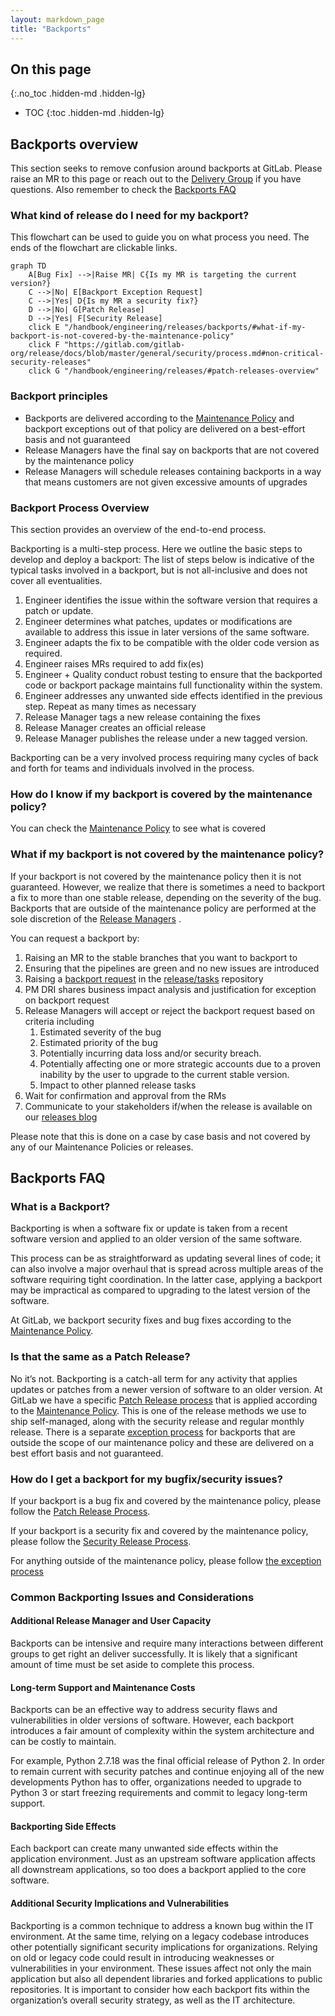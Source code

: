 ```yaml
---
layout: markdown_page
title: "Backports"
---
```


## On this page
{:.no_toc .hidden-md .hidden-lg}

- TOC
{:toc .hidden-md .hidden-lg}

## Backports overview

This section seeks to remove confusion around backports at GitLab. Please raise an MR to this page or reach out to the [Delivery Group](https://about.gitlab.com/handbook/engineering/infrastructure/team/delivery) if you have questions. Also remember to check the [Backports FAQ](/handbook/engineering/releases/backports/#backports-faq)

### What kind of release do I need for my backport?

This flowchart can be used to guide you on what process you need. The ends of the flowchart are clickable links.

```mermaid
graph TD
    A[Bug Fix] -->|Raise MR| C{Is my MR is targeting the current version?}
    C -->|No| E[Backport Exception Request]
    C -->|Yes| D{Is my MR a security fix?}
    D -->|No| G[Patch Release]
    D -->|Yes| F[Security Release]
    click E "/handbook/engineering/releases/backports/#what-if-my-backport-is-not-covered-by-the-maintenance-policy"
    click F "https://gitlab.com/gitlab-org/release/docs/blob/master/general/security/process.md#non-critical-security-releases"
    click G "/handbook/engineering/releases/#patch-releases-overview"

```

### Backport principles

- Backports are delivered according to the [Maintenance Policy](https://docs.gitlab.com/ee/policy/maintenance.html) and backport exceptions out of that policy are delivered on a best-effort basis and not guaranteed
- Release Managers have the final say on backports that are not covered by the maintenance policy
- Release Managers will schedule releases containing backports in a way that means customers are not given excessive amounts of upgrades

### Backport Process Overview

This section provides an overview of the end-to-end process.

Backporting is a multi-step process. Here we outline the basic steps to develop and deploy a backport: The list of steps below is indicative of the typical tasks involved in a backport, but is not all-inclusive and does not cover all eventualities.

1. Engineer identifies the issue within the software version that requires a patch or update.
1. Engineer determines what patches, updates or modifications are available to address this issue in later versions of the same software.
1. Engineer adapts the fix to be compatible with the older code version as required.
1. Engineer raises MRs required to add fix(es)
1. Engineer + Quality conduct robust testing to ensure that the backported code or backport package maintains full functionality within the system.
1. Engineer addresses any unwanted side effects identified in the previous step. Repeat as many times as necessary
1. Release Manager tags a new release containing the fixes
1. Release Manager creates an official release 
1. Release Manager publishes the release under a new tagged version.

Backporting can be a very involved process requiring many cycles of back and forth for teams and individuals involved in the process. 

### How do I know if my backport is covered by the maintenance policy?

You can check the [Maintenance Policy](https://docs.gitlab.com/ee/policy/maintenance.html) to see what is covered

### What if my backport is not covered by the maintenance policy?

If your backport is not covered by the maintenance policy then it is not guaranteed. However, we realize that there is sometimes a need to backport a fix to more than one stable release, depending on the severity of the bug. Backports that are outside of the maintenance policy are performed at the sole discretion of the [Release Managers](https://about.gitlab.com/handbook/engineering/infrastructure/team/delivery/#delivery-domain-ownership-between-delivery-teams) .

You can request a backport by: 

1. Raising an MR to the stable branches that you want to backport to
1. Ensuring that the pipelines are green and no new issues are introduced
1. Raising a [backport request](https://gitlab.com/gitlab-org/release/tasks/-/issues/new?issuable_template=Backporting-request) in the [release/tasks](https://gitlab.com/gitlab-org/release/tasks) repository
1. PM DRI shares business impact analysis and justification for exception on backport request
1. Release Managers will accept or reject the backport request based on criteria including
    1. Estimated severity of the bug
    1. Estimated priority of the bug
    1. Potentially incurring data loss and/or security breach.
    1. Potentially affecting one or more strategic accounts due to a proven inability by the user to upgrade to the current stable version.
    1. Impact to other planned release tasks
1. Wait for confirmation and approval from the RMs
1. Communicate to your stakeholders if/when the release is available on our [releases blog](https://about.gitlab.com/releases/categories/releases/)


Please note that this is done on a case by case basis and not covered by any of our Maintenance Policies or releases. 

## Backports FAQ

### What is a Backport?

Backporting is when a software fix or update is taken from a recent software version and applied to an older version of the same software. 

This process can be as straightforward as updating several lines of code; it can also involve a major overhaul that is spread across multiple areas of the software requiring tight coordination. In the latter case, applying a backport may be impractical as compared to upgrading to the latest version of the software.

At GitLab, we backport security fixes and bug fixes according to the [Maintenance Policy](https://docs.gitlab.com/ee/policy/maintenance.html).

### Is that the same as a Patch Release?

No it’s not. Backporting is a catch-all term for any activity that applies updates or patches from a newer version of software to an older version. At GitLab we have a specific [Patch Release process](/handbook/engineering/releases/#patch-releases-overview) that is applied according to the [Maintenance Policy](https://docs.gitlab.com/ee/policy/maintenance.html). This is one of the release methods we use to ship self-managed, along with the security release and regular monthly release. There is a separate [exception process](https://docs.gitlab.com/ee/policy/maintenance.html#backporting-to-older-releases) for backports that are outside the scope of our maintenance policy and these are delivered on a best effort basis and not guaranteed.

### How do I get a backport for my bugfix/security issues? 

If your backport is a bug fix and covered by the maintenance policy, please follow the [Patch Release Process](/handbook/engineering/releases/#patch-release-process).

If your backport is a security fix and covered by the maintenance policy, please follow the [Security Release Process](https://docs.gitlab.com/ee/policy/maintenance.html#security-releases).

For anything outside of the maintenance policy, please follow [the exception process](/handbook/engineering/releases/backports/#what-if-my-backport-is-not-covered-by-the-maintenance-policy)

### Common Backporting Issues and Considerations


#### Additional Release Manager and User Capacity

Backports can be intensive and require many interactions between different groups to get right an deliver successfully. It is likely that a significant amount of time must be set aside to complete this process.

#### Long-term Support and Maintenance Costs

Backports can be an effective way to address security flaws and vulnerabilities in older versions of software. However, each backport introduces a fair amount of complexity within the system architecture and can be costly to maintain.

For example, Python 2.7.18 was the final official release of Python 2. In order to remain current with security patches and continue enjoying all of the new developments Python has to offer, organizations needed to upgrade to Python 3 or start freezing requirements and commit to legacy long-term support. 

#### Backporting Side Effects

Each backport can create many unwanted side effects within the application environment. Just as an upstream software application affects all downstream applications, so too does a backport applied to the core software.

#### Additional Security Implications and Vulnerabilities

Backporting is a common technique to address a known bug within the IT environment. At the same time, relying on a legacy codebase introduces other potentially significant security implications for organizations. Relying on old or legacy code could result in introducing weaknesses or vulnerabilities in your environment. These issues affect not only the main application but also all dependent libraries and forked applications to public repositories. It is important to consider how each backport fits within the organization’s overall security strategy, as well as the IT architecture.
